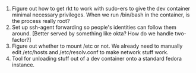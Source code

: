 1. Figure out how to get rkt to work with sudo-ers to give the dev container minimal necessary privileges. When we run /bin/bash in the container, is the process really root?
2. Set up ssh-agent forwarding so people's identities can follow them around. [Better served by something like okta? How do we handle two-factor?]
3. Figure out whether to mount /etc or not. We already need to manually edit /etc/hosts and /etc/resolv.conf to make network stuff work.
4. Tool for unloading stuff out of a dev container onto a standard fedora instance.

